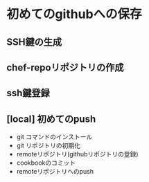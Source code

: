 # 初めてのgithubへの保存

## SSH鍵の生成

## chef-repoリポジトリの作成

## ssh鍵登録
## [local] 初めてのpush
- git コマンドのインストール
-  git リポジトリの初期化
-  remoteリポジトリ(githubリポジトリの登録)
- cookbookのコミット
- remoteリポジトリへのpush
